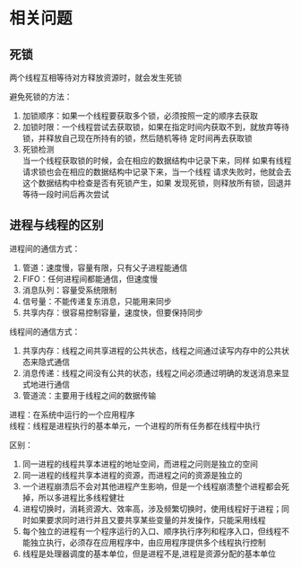 # 相关问题  

## 死锁  

两个线程互相等待对方释放资源时，就会发生死锁    

避免死锁的方法： 
1. 加锁顺序：如果一个线程要获取多个锁，必须按照一定的顺序去获取   
2. 加锁时限：一个线程尝试去获取锁，如果在指定时间内获取不到，就放弃等待锁，并释放自己现在所持有的锁，然后随机等待
定时间再去获取锁  
3. 死锁检测   
当一个线程获取锁的时候，会在相应的数据结构中记录下来，同样
如果有线程请求锁也会在相应的数据结构中记录下来，当一个线程
请求失败时，他就会去这个数据结构中检查是否有死锁产生，如果
发现死锁，则释放所有锁，回退并等待一段时间后再次尝试   

## 进程与线程的区别
进程间的通信方式：  
1. 管道：速度慢，容量有限，只有父子进程能通信   
2. FIFO：任何进程间都能通信，但速度慢   
3. 消息队列：容量受系统限制  
4. 信号量：不能传递复东消息，只能用来同步  
5. 共享内存：很容易控制容量，速度快，但要保持同步  

线程间的通信方式：   
1. 共享内存：线程之间共享进程的公共状态，线程之间通过读写内存中的公共状态来隐式通信  
2. 消息传递：线程之间没有公共的状态，线程之间必须通过明确的发送消息来显式地进行通信   
3. 管道流：主要用于线程之间的数据传输    

进程：在系统中运行的一个应用程序   
线程：线程是进程执行的基本单元，一个进程的所有任务都在线程中执行   

区别：
1. 同一进程的线程共享本进程的地址空间，而进程之问则是独立的空间   
2. 同一进程的线程共享本进程的资源，而进程之问的资源是独立的  
3. 一个进程崩溃后不会对其他进程产生影响，但是一个线程崩溃整个进程都会死掉，所以多进程比多线程健壮  
4. 进程切换时，消耗资源大、效率高，涉及频繁切换时，使用线程好于进程；同时如果要求同时进行并且又要共享某些变量的并发操作，只能采用线程  
5. 每个独立的进程有一个程序运行的入口、顺序执行序列和程序入口，但线程不能独立执行，必须存在应用程序中，由应用程序提供多个线程执行控制
6. 线程是处理器调度的基本单位，但是进程不是,进程是资源分配的基本单位